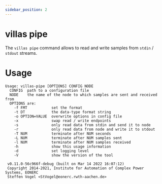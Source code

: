 ```yaml
---
sidebar_position: 2
---
```


# villas pipe

The `villas pipe` command allows to read and write samples from `stdin` / `stdout` streams.

# Usage

``` url="generated/node/usage/villas-pipe.txt" title="villas-pipe --help"
Usage: villas-pipe [OPTIONS] CONFIG NODE
  CONFIG  path to a configuration file
  NODE    the name of the node to which samples are sent and received from
  OPTIONS are:
    -f FMT           set the format
    -t DT            the data-type format string
    -o OPTION=VALUE  overwrite options in config file
    -x               swap read / write endpoints
    -s               only read data from stdin and send it to node
    -r               only read data from node and write it to stdout
    -T NUM           terminate after NUM seconds
    -L NUM           terminate after NUM samples sent
    -l NUM           terminate after NUM samples received
    -h               show this usage information
    -d               set logging level
    -V               show the version of the tool

 v0.11.0-56c966f-debug (built on Mar 14 2022 16:07:12)
 Copyright 2014-2021, Institute for Automation of Complex Power Systems, EONERC
 Steffen Vogel <StVogel@eonerc.rwth-aachen.de>
```
